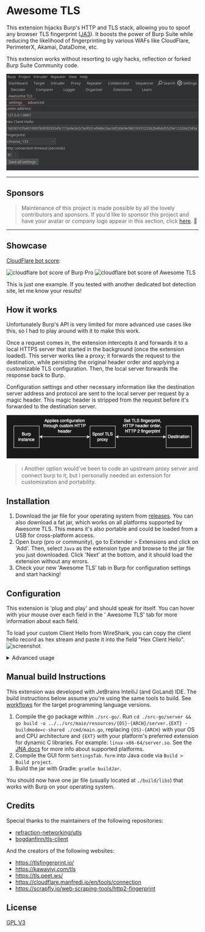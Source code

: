 # Awesome TLS

This extension hijacks Burp's HTTP and TLS stack, allowing you to spoof any browser TLS
fingerprint ([JA3](https://github.com/salesforce/ja3)).
It boosts the power of Burp Suite while reducing the likelihood of fingerprinting by various WAFs like CloudFlare,
PerimeterX, Akamai, DataDome, etc.

This extension works without resorting to ugly hacks, reflection or forked Burp Suite Community code.

![screenshot](./docs/settings.png)

---

## Sponsors

> Maintenance of this project is made possible by all the lovely contributors and sponsors.
> If you'd like to sponsor this project and have your avatar or company logo appear in this section,
> click [here](https://github.com/sponsors/sleeyax). 💖

---

## Showcase

[CloudFlare bot score](https://cloudflare.manfredi.io/en/tools/connection):

![cloudflare bot score of Burp Pro](./docs/cloudflare_bot_score_burp_pro.png)
![cloudflare bot score of Awesome TLS](./docs/cloudflare_bot_score_awesome_tls.png)

This is just one example. If you tested with another dedicated bot detection site, let me know your results!

## How it works

Unfortunately Burp's API is very limited for more advanced use cases like this, so I had to play around with it
to make this work.

Once a request comes in, the extension intercepts it and forwards it to a local HTTPS server that started in the
background (once the extension loaded).
This server works like a proxy; it forwards the request to the destination, while persisting the original header order
and applying a customizable TLS configuration.
Then, the local server forwards the response back to Burp.

Configuration settings and other necessary information like the destination server address and protocol are sent to the
local server per request by a magic header.
This magic header is stripped from the request before it's forwarded to the destination server.

![diagram](./docs/basic_diagram.png)

> :information_source: Another option would've been to code an upstream proxy server and connect burp to it, but I
> personally needed an extension for customization and portability.

## Installation

1. Download the jar file for your operating system
   from [releases](https://github.com/sleeyax/burp-awesome-tls/releases). You can also download a fat jar, which works
   on all platforms supported by Awesome TLS. This means it's also portable and could be loaded from a USB for
   cross-platform access.
2. Open burp (pro or community), go to Extender > Extensions and click on 'Add'. Then, select `Java` as the extension
   type and browse to the jar file you just downloaded. Click 'Next' at the bottom, and it should load the extension
   without any errors.
3. Check your new 'Awesome TLS' tab in Burp for configuration settings and start hacking!

## Configuration

This extension is 'plug and play' and should speak for itself. You can hover with your mouse over each field in the '
Awesome TLS' tab for more information about each field.

To load your custom Client Hello from WireShark, you can copy the client hello record as hex stream and paste it
into the field "Hex Client Hello".
![screenshot](./docs/wireshark_capture_client_hello.png)

<details>
  <summary>Advanced usage</summary>

In the 'advanced' tab, you can enable an additional proxy listener that will automatically apply the current fingerprint
from the request:

![screenshot](./docs/advanced_settings.png)

When enabled, the diagram changes to this:

![diagram](./docs/advanced_diagram.png)

</details>

## Manual build Instructions

This extension was developed with JetBrains IntelliJ (and GoLand) IDE.
The build instructions below assume you're using the same tools to build.
See [workflows](.github/workflows) for the target programming language versions.

1. Compile the go package within `./src-go/`. Run
   `cd ./src-go/server && go build -o ../../src/main/resources/{OS}-{ARCH}/server.{EXT} -buildmode=c-shared ./cmd/main.go`,
   replacing `{OS}-{ARCH}` with your OS and CPU architecture and `{EXT}` with your platform's preferred extension for
   dynamic C libraries. For example: `linux-x86-64/server.so`. See
   the [JNA docs](https://github.com/java-native-access/jna/blob/master/www/GettingStarted.md) for more info about
   supported platforms.
2. Compile the GUI form `SettingsTab.form` into Java code via `Build > Build project`.
3. Build the jar with Gradle: `gradle buildJar`.

You should now have one jar file (usually located at `./build/libs`) that works with Burp on your operating system.

## Credits

Special thanks to the maintainers of the following repositories:

- [refraction-networking/utls](https://github.com/refraction-networking/utls)
- [bogdanfinn/tls-client](https://github.com/bogdanfinn/tls-client)

And the creators of the following websites:

- https://tlsfingerprint.io/
- https://kawayiyi.com/tls
- https://tls.peet.ws/
- https://cloudflare.manfredi.io/en/tools/connection
- https://scrapfly.io/web-scraping-tools/http2-fingerprint

## License

[GPL V3](./LICENSE)

